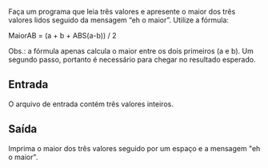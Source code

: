 Faça um programa que leia três valores e apresente o maior dos três valores lidos seguido da mensagem “eh o maior”. Utilize a fórmula:

MaiorAB = (a + b + ABS(a-b)) / 2

Obs.: a fórmula apenas calcula o maior entre os dois primeiros (a e b). Um segundo passo, portanto é necessário para chegar no resultado esperado.

## Entrada

O arquivo de entrada contém três valores inteiros.

## Saída

Imprima o maior dos três valores seguido por um espaço e a mensagem "eh o maior".
